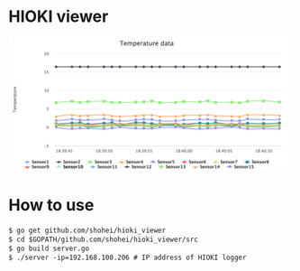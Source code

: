 # HIOKI viewer

![](image/temp.png)

# How to use
```
$ go get github.com/shohei/hioki_viewer
$ cd $GOPATH/github.com/shohei/hioki_viewer/src
$ go build server.go
$ ./server -ip=192.168.100.206 # IP address of HIOKI logger
```
